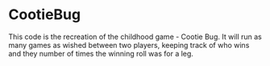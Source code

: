 # CootieBug
This code is the recreation of the childhood game - Cootie Bug. It will run as many games as wished between two players, keeping track of who wins and they number of times the winning roll was for a leg.
